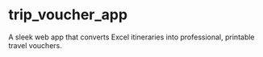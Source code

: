 # trip_voucher_app
A sleek web app that converts Excel itineraries into professional, printable travel vouchers. 
